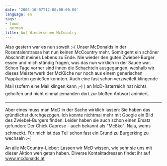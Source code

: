 ```yaml
---
date: '2004-10-07T12:00:00-00:00'
language: en
tags:
- food
- german
title: Auf Wiedersehen McCountry
---
```



<p>Also gestern war es nun soweit :-( Unser McDonalds in der Rosentalerstrasse hat nun keinen McCountry mehr. Somit geht ein schöner Abschnitt meines Lebens zu Ende. Nie wieder den guten Zwiebel-Burger essen und mich ständig fragen, was das nun wirklich in der Sauce war. Schon Tage vorher sind ihnen die Schachteln ausgegangen, weshalb wir dieses Meisterwerk der McKüche nur noch aus einem generischen Pappkarton genießen konnten. Auch eine fast schon verzweifelt klingende Mail (sofern eine Mail klingen kann ;-) ) an McD-ßsterreich hat nichts geholfen und nicht einmal jemanden dort zur bloßen Antwort animiert.</p>

-------------------------------



<p>Aber eines muss man McD in der Sache wirklich lassen: Sie haben das gründlichst durchgezogen. Ich konnte nichtmal mehr mit Google ein Bild des Zwiebel-Burgers finden. Leider haben sie auch schon einen Ersatz gefunden: Der Chick Caprese - auch bekannt als "Mcßko". Naja, wems schmeckt. Für mich ist das Teil schon fast ein Grund zu Burgerking zu wechseln :-(</p>



<p>An alle McCountry-Lieber: Lassen wir McD wissen, wie sehr sie uns mit dieser Aktion weh getan haben. Diverse Kontaktadressen findet ihr auf <a href="http://www.mcdonalds.at">www.mcdonalds.at</a></p>
